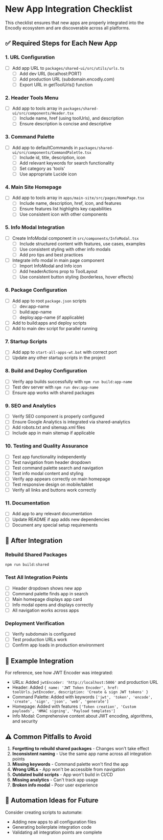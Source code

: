 # New App Integration Checklist

This checklist ensures that new apps are properly integrated into the Encodly ecosystem and are discoverable across all platforms.

## ✅ Required Steps for Each New App

### 1. **URL Configuration**
- [ ] Add app URL to `packages/shared-ui/src/utils/urls.ts`
  - [ ] Add dev URL (localhost:PORT)
  - [ ] Add production URL (subdomain.encodly.com)
  - [ ] Export URL in getToolUrls() function

### 2. **Header Tools Menu**
- [ ] Add app to tools array in `packages/shared-ui/src/components/Header.tsx`
  - [ ] Include name, href (using toolUrls), and description
  - [ ] Ensure description is concise and descriptive

### 3. **Command Palette**
- [ ] Add app to defaultCommands in `packages/shared-ui/src/components/CommandPalette.tsx`
  - [ ] Include id, title, description, icon
  - [ ] Add relevant keywords for search functionality
  - [ ] Set category as 'tools'
  - [ ] Use appropriate Lucide icon

### 4. **Main Site Homepage**
- [ ] Add app to tools array in `apps/main-site/src/pages/HomePage.tsx`
  - [ ] Include name, description, href, icon, and features
  - [ ] Ensure features list highlights key capabilities
  - [ ] Use consistent icon with other components

### 5. **Info Modal Integration**
- [ ] Create InfoModal component in `src/components/InfoModal.tsx`
  - [ ] Include structured content with features, use cases, examples
  - [ ] Use consistent styling with other info modals
  - [ ] Add pro tips and best practices
- [ ] Integrate info modal in main page component
  - [ ] Import InfoModal and Info icon
  - [ ] Add headerActions prop to ToolLayout
  - [ ] Use consistent button styling (borderless, hover effects)

### 6. **Package Configuration**
- [ ] Add app to root `package.json` scripts
  - [ ] dev:app-name
  - [ ] build:app-name
  - [ ] deploy:app-name (if applicable)
- [ ] Add to build:apps and deploy scripts
- [ ] Add to main dev script for parallel running

### 7. **Startup Scripts**
- [ ] Add app to `start-all-apps-wt.bat` with correct port
- [ ] Update any other startup scripts in the project

### 8. **Build and Deploy Configuration**  
- [ ] Verify app builds successfully with `npm run build:app-name`
- [ ] Test dev server with `npm run dev:app-name`
- [ ] Ensure app works with shared packages

### 9. **SEO and Analytics**
- [ ] Verify SEO component is properly configured
- [ ] Ensure Google Analytics is integrated via shared-analytics
- [ ] Add robots.txt and sitemap.xml files
- [ ] Include app in main sitemap if applicable

### 10. **Testing and Quality Assurance**
- [ ] Test app functionality independently
- [ ] Test navigation from header dropdown
- [ ] Test command palette search and navigation
- [ ] Test info modal content and styling
- [ ] Verify app appears correctly on main homepage
- [ ] Test responsive design on mobile/tablet
- [ ] Verify all links and buttons work correctly

### 11. **Documentation**
- [ ] Add app to any relevant documentation
- [ ] Update README if app adds new dependencies
- [ ] Document any special setup requirements

## 🚀 After Integration

### Rebuild Shared Packages
```bash
npm run build:shared
```

### Test All Integration Points
- [ ] Header dropdown shows new app
- [ ] Command palette finds app in search
- [ ] Main homepage displays app card
- [ ] Info modal opens and displays correctly
- [ ] All navigation works across apps

### Deployment Verification
- [ ] Verify subdomain is configured
- [ ] Test production URLs work
- [ ] Confirm app loads in production environment

## 📝 Example Integration

For reference, see how JWT Encoder was integrated:
- URLs: Added `jwtEncoder: 'http://localhost:5006'` and production URL
- Header: Added `{ name: 'JWT Token Encoder', href: toolUrls.jwtEncoder, description: 'Create & sign JWT tokens' }`
- Command Palette: Added with keywords `['jwt', 'token', 'encode', 'create', 'sign', 'json', 'web', 'generate']`
- Homepage: Added with features `['Token creation', 'Custom payloads', 'HMAC signing', 'Payload templates']`
- Info Modal: Comprehensive content about JWT encoding, algorithms, and security

## ⚠️ Common Pitfalls to Avoid

1. **Forgetting to rebuild shared packages** - Changes won't take effect
2. **Inconsistent naming** - Use the same app name across all integration points
3. **Missing keywords** - Command palette won't find the app
4. **Wrong URLs** - App won't be accessible from navigation
5. **Outdated build scripts** - App won't build in CI/CD
6. **Missing analytics** - Can't track app usage
7. **Broken info modal** - Poor user experience

## 🔧 Automation Ideas for Future

Consider creating scripts to automate:
- Adding new apps to all configuration files
- Generating boilerplate integration code
- Validating all integration points are complete